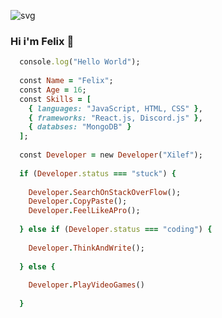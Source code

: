 ![svg](https://user-images.githubusercontent.com/107757555/174439727-e8614855-1616-4148-b530-9dece801e482.png)

### Hi i'm Felix 👋

<!--
**Schielef/schielef** is a ✨ _special_ ✨ repository because its `README.md` (this file) appears on your GitHub profile.

Here are some ideas to get you started:


- 🔭 I’m currently working on ...
- 🌱 I’m currently learning ...
- 👯 I’m looking to collaborate on ...
- 🤔 I’m looking for help with ...
- 💬 Ask me about ...
- 📫 How to reach me: ...
- 😄 Pronouns: ...
- ⚡ Fun fact: ...
-->

```ruby
  console.log("Hello World");
  
  const Name = "Felix";
  const Age = 16;
  const Skills = [
    { languages: "JavaScript, HTML, CSS" },
    { frameworks: "React.js, Discord.js" },
    { databses: "MongoDB" }
  ];
  
  const Developer = new Developer("Xilef");
  
  if (Developer.status === "stuck") {
  
    Developer.SearchOnStackOverFlow();
    Developer.CopyPaste();
    Developer.FeelLikeAPro();
    
  } else if (Developer.status === "coding") {
  
    Developer.ThinkAndWrite();
    
  } else {
  
    Developer.PlayVideoGames()
    
  }
  
  
```
